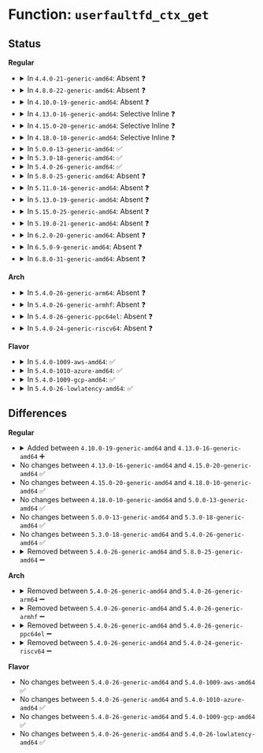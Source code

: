 # Function: <code>userfaultfd_ctx_get</code>

## Status
<b>Regular</b>
<ul>
<li>
<details>
<summary>In <code>4.4.0-21-generic-amd64</code>: Absent ❓</summary>

```json
{
  "name": "userfaultfd_ctx_get",
  "collision_type": "Unique Static",
  "inline_type": "Full",
  "funcs": [
    {
      "addr": 18446744071581314193,
      "name": "userfaultfd_ctx_get",
      "external": false,
      "loc": "fs/userfaultfd.c:117",
      "file": "fs/userfaultfd.c",
      "inline": "not declared, inlined",
      "caller_inline": [
        "fs/userfaultfd.c:handle_userfault"
      ],
      "caller_func": []
    }
  ],
  "symbols": []
}
```
</details>
</li>
<li>
<details>
<summary>In <code>4.8.0-22-generic-amd64</code>: Absent ❓</summary>

```json
{
  "name": "userfaultfd_ctx_get",
  "collision_type": "Unique Static",
  "inline_type": "Full",
  "funcs": [
    {
      "addr": 18446744071581481034,
      "name": "userfaultfd_ctx_get",
      "external": false,
      "loc": "fs/userfaultfd.c:117",
      "file": "fs/userfaultfd.c",
      "inline": "not declared, inlined",
      "caller_inline": [
        "fs/userfaultfd.c:handle_userfault"
      ],
      "caller_func": []
    }
  ],
  "symbols": []
}
```
</details>
</li>
<li>
<details>
<summary>In <code>4.10.0-19-generic-amd64</code>: Absent ❓</summary>

```json
{
  "name": "userfaultfd_ctx_get",
  "collision_type": "Unique Static",
  "inline_type": "Full",
  "funcs": [
    {
      "addr": 18446744071581561704,
      "name": "userfaultfd_ctx_get",
      "external": false,
      "loc": "fs/userfaultfd.c:124",
      "file": "fs/userfaultfd.c",
      "inline": "not declared, inlined",
      "caller_inline": [
        "fs/userfaultfd.c:handle_userfault"
      ],
      "caller_func": []
    }
  ],
  "symbols": []
}
```
</details>
</li>
<li>
<details>
<summary>In <code>4.13.0-16-generic-amd64</code>: Selective Inline ❓</summary>

```c
void userfaultfd_ctx_get(struct userfaultfd_ctx * ctx)
```

```json
{
  "name": "userfaultfd_ctx_get",
  "collision_type": "Unique Static",
  "inline_type": "Selective",
  "funcs": [
    {
      "addr": 18446744071581610688,
      "name": "userfaultfd_ctx_get",
      "external": false,
      "loc": "fs/userfaultfd.c:142",
      "file": "fs/userfaultfd.c",
      "inline": "not declared, inlined",
      "caller_inline": [],
      "caller_func": [
        "fs/userfaultfd.c:userfaultfd_unmap_prep",
        "fs/userfaultfd.c:userfaultfd_remove",
        "fs/userfaultfd.c:mremap_userfaultfd_prep",
        "fs/userfaultfd.c:dup_userfaultfd",
        "fs/userfaultfd.c:handle_userfault"
      ]
    }
  ],
  "symbols": [
    {
      "addr": 18446744071581610688,
      "name": "userfaultfd_ctx_get",
      "section": ".text",
      "bind": "STB_LOCAL",
      "size": 49
    }
  ]
}
```
</details>
</li>
<li>
<details>
<summary>In <code>4.15.0-20-generic-amd64</code>: Selective Inline ❓</summary>

```c
void userfaultfd_ctx_get(struct userfaultfd_ctx * ctx)
```

```json
{
  "name": "userfaultfd_ctx_get",
  "collision_type": "Unique Static",
  "inline_type": "Selective",
  "funcs": [
    {
      "addr": 18446744071581754960,
      "name": "userfaultfd_ctx_get",
      "external": false,
      "loc": "fs/userfaultfd.c:139",
      "file": "fs/userfaultfd.c",
      "inline": "not declared, inlined",
      "caller_inline": [],
      "caller_func": [
        "fs/userfaultfd.c:userfaultfd_read",
        "fs/userfaultfd.c:userfaultfd_unmap_prep",
        "fs/userfaultfd.c:userfaultfd_remove",
        "fs/userfaultfd.c:mremap_userfaultfd_prep",
        "fs/userfaultfd.c:dup_userfaultfd",
        "fs/userfaultfd.c:handle_userfault"
      ]
    }
  ],
  "symbols": [
    {
      "addr": 18446744071581754960,
      "name": "userfaultfd_ctx_get",
      "section": ".text",
      "bind": "STB_LOCAL",
      "size": 49
    }
  ]
}
```
</details>
</li>
<li>
<details>
<summary>In <code>4.18.0-10-generic-amd64</code>: Selective Inline ❓</summary>

```c
void userfaultfd_ctx_get(struct userfaultfd_ctx * ctx)
```

```json
{
  "name": "userfaultfd_ctx_get",
  "collision_type": "Unique Static",
  "inline_type": "Selective",
  "funcs": [
    {
      "addr": 18446744071581923200,
      "name": "userfaultfd_ctx_get",
      "external": false,
      "loc": "fs/userfaultfd.c:141",
      "file": "fs/userfaultfd.c",
      "inline": "not declared, inlined",
      "caller_inline": [],
      "caller_func": [
        "fs/userfaultfd.c:userfaultfd_read",
        "fs/userfaultfd.c:userfaultfd_unmap_prep",
        "fs/userfaultfd.c:userfaultfd_remove",
        "fs/userfaultfd.c:mremap_userfaultfd_prep",
        "fs/userfaultfd.c:dup_userfaultfd",
        "fs/userfaultfd.c:handle_userfault"
      ]
    }
  ],
  "symbols": [
    {
      "addr": 18446744071581923200,
      "name": "userfaultfd_ctx_get",
      "section": ".text",
      "bind": "STB_LOCAL",
      "size": 49
    }
  ]
}
```
</details>
</li>
<li>
<details>
<summary>In <code>5.0.0-13-generic-amd64</code>: ✅</summary>

```c
void userfaultfd_ctx_get(struct userfaultfd_ctx * ctx)
```

```json
{
  "name": "userfaultfd_ctx_get",
  "collision_type": "Unique Static",
  "inline_type": "No",
  "funcs": [
    {
      "addr": 18446744071582007072,
      "name": "userfaultfd_ctx_get",
      "external": false,
      "loc": "fs/userfaultfd.c:141",
      "file": "fs/userfaultfd.c",
      "inline": "seen, unknown",
      "caller_inline": [],
      "caller_func": [
        "fs/userfaultfd.c:userfaultfd_read",
        "fs/userfaultfd.c:userfaultfd_unmap_prep",
        "fs/userfaultfd.c:userfaultfd_remove",
        "fs/userfaultfd.c:mremap_userfaultfd_prep",
        "fs/userfaultfd.c:dup_userfaultfd",
        "fs/userfaultfd.c:handle_userfault"
      ]
    }
  ],
  "symbols": [
    {
      "addr": 18446744071582007072,
      "name": "userfaultfd_ctx_get",
      "section": ".text",
      "bind": "STB_LOCAL",
      "size": 21
    }
  ]
}
```
</details>
</li>
<li>
<details>
<summary>In <code>5.3.0-18-generic-amd64</code>: ✅</summary>

```c
void userfaultfd_ctx_get(struct userfaultfd_ctx * ctx)
```

```json
{
  "name": "userfaultfd_ctx_get",
  "collision_type": "Unique Static",
  "inline_type": "No",
  "funcs": [
    {
      "addr": 18446744071582143632,
      "name": "userfaultfd_ctx_get",
      "external": false,
      "loc": "fs/userfaultfd.c:151",
      "file": "fs/userfaultfd.c",
      "inline": "seen, unknown",
      "caller_inline": [],
      "caller_func": [
        "fs/userfaultfd.c:userfaultfd_read",
        "fs/userfaultfd.c:userfaultfd_unmap_prep",
        "fs/userfaultfd.c:userfaultfd_remove",
        "fs/userfaultfd.c:mremap_userfaultfd_prep",
        "fs/userfaultfd.c:dup_userfaultfd",
        "fs/userfaultfd.c:handle_userfault"
      ]
    }
  ],
  "symbols": [
    {
      "addr": 18446744071582143632,
      "name": "userfaultfd_ctx_get",
      "section": ".text",
      "bind": "STB_LOCAL",
      "size": 21
    }
  ]
}
```
</details>
</li>
<li>
<details>
<summary>In <code>5.4.0-26-generic-amd64</code>: ✅</summary>

```c
void userfaultfd_ctx_get(struct userfaultfd_ctx * ctx)
```

```json
{
  "name": "userfaultfd_ctx_get",
  "collision_type": "Unique Static",
  "inline_type": "No",
  "funcs": [
    {
      "addr": 18446744071582220832,
      "name": "userfaultfd_ctx_get",
      "external": false,
      "loc": "fs/userfaultfd.c:151",
      "file": "fs/userfaultfd.c",
      "inline": "seen, unknown",
      "caller_inline": [],
      "caller_func": [
        "fs/userfaultfd.c:userfaultfd_read",
        "fs/userfaultfd.c:userfaultfd_unmap_prep",
        "fs/userfaultfd.c:userfaultfd_remove",
        "fs/userfaultfd.c:mremap_userfaultfd_prep",
        "fs/userfaultfd.c:dup_userfaultfd",
        "fs/userfaultfd.c:handle_userfault"
      ]
    }
  ],
  "symbols": [
    {
      "addr": 18446744071582220832,
      "name": "userfaultfd_ctx_get",
      "section": ".text",
      "bind": "STB_LOCAL",
      "size": 21
    }
  ]
}
```
</details>
</li>
<li>
<details>
<summary>In <code>5.8.0-25-generic-amd64</code>: Absent ❓</summary>

```json
{
  "name": "userfaultfd_ctx_get",
  "collision_type": "Unique Static",
  "inline_type": "Full",
  "funcs": [
    {
      "addr": 18446744071582466022,
      "name": "userfaultfd_ctx_get",
      "external": false,
      "loc": "fs/userfaultfd.c:151",
      "file": "fs/userfaultfd.c",
      "inline": "not declared, inlined",
      "caller_inline": [
        "fs/userfaultfd.c:userfaultfd_ctx_read",
        "fs/userfaultfd.c:userfaultfd_unmap_prep",
        "fs/userfaultfd.c:userfaultfd_remove",
        "fs/userfaultfd.c:mremap_userfaultfd_prep",
        "fs/userfaultfd.c:dup_userfaultfd",
        "fs/userfaultfd.c:handle_userfault"
      ],
      "caller_func": []
    }
  ],
  "symbols": []
}
```
</details>
</li>
<li>
<details>
<summary>In <code>5.11.0-16-generic-amd64</code>: Absent ❓</summary>

```json
{
  "name": "userfaultfd_ctx_get",
  "collision_type": "Unique Static",
  "inline_type": "Full",
  "funcs": [
    {
      "addr": 18446744071582523362,
      "name": "userfaultfd_ctx_get",
      "external": false,
      "loc": "fs/userfaultfd.c:151",
      "file": "fs/userfaultfd.c",
      "inline": "not declared, inlined",
      "caller_inline": [
        "fs/userfaultfd.c:userfaultfd_ctx_read",
        "fs/userfaultfd.c:userfaultfd_unmap_prep",
        "fs/userfaultfd.c:userfaultfd_remove",
        "fs/userfaultfd.c:mremap_userfaultfd_prep",
        "fs/userfaultfd.c:dup_userfaultfd",
        "fs/userfaultfd.c:handle_userfault"
      ],
      "caller_func": []
    }
  ],
  "symbols": []
}
```
</details>
</li>
<li>
<details>
<summary>In <code>5.13.0-19-generic-amd64</code>: Absent ❓</summary>

```json
{
  "name": "userfaultfd_ctx_get",
  "collision_type": "Unique Static",
  "inline_type": "Full",
  "funcs": [
    {
      "addr": 18446744071582552144,
      "name": "userfaultfd_ctx_get",
      "external": false,
      "loc": "fs/userfaultfd.c:152",
      "file": "fs/userfaultfd.c",
      "inline": "not declared, inlined",
      "caller_inline": [
        "fs/userfaultfd.c:userfaultfd_ctx_read",
        "fs/userfaultfd.c:userfaultfd_unmap_prep",
        "fs/userfaultfd.c:userfaultfd_remove",
        "fs/userfaultfd.c:mremap_userfaultfd_prep",
        "fs/userfaultfd.c:dup_userfaultfd",
        "fs/userfaultfd.c:handle_userfault"
      ],
      "caller_func": []
    }
  ],
  "symbols": []
}
```
</details>
</li>
<li>
<details>
<summary>In <code>5.15.0-25-generic-amd64</code>: Absent ❓</summary>

```json
{
  "name": "userfaultfd_ctx_get",
  "collision_type": "Unique Static",
  "inline_type": "Full",
  "funcs": [
    {
      "addr": 18446744071582868293,
      "name": "userfaultfd_ctx_get",
      "external": false,
      "loc": "fs/userfaultfd.c:153",
      "file": "fs/userfaultfd.c",
      "inline": "not declared, inlined",
      "caller_inline": [
        "fs/userfaultfd.c:userfaultfd_ctx_read",
        "fs/userfaultfd.c:userfaultfd_unmap_prep",
        "fs/userfaultfd.c:userfaultfd_remove",
        "fs/userfaultfd.c:mremap_userfaultfd_prep",
        "fs/userfaultfd.c:dup_userfaultfd",
        "fs/userfaultfd.c:handle_userfault"
      ],
      "caller_func": []
    }
  ],
  "symbols": []
}
```
</details>
</li>
<li>
<details>
<summary>In <code>5.19.0-21-generic-amd64</code>: Absent ❓</summary>

```json
{
  "name": "userfaultfd_ctx_get",
  "collision_type": "Unique Static",
  "inline_type": "Full",
  "funcs": [
    {
      "addr": 18446744071583424281,
      "name": "userfaultfd_ctx_get",
      "external": false,
      "loc": "fs/userfaultfd.c:155",
      "file": "fs/userfaultfd.c",
      "inline": "not declared, inlined",
      "caller_inline": [
        "fs/userfaultfd.c:userfaultfd_ctx_read",
        "fs/userfaultfd.c:userfaultfd_unmap_prep",
        "fs/userfaultfd.c:userfaultfd_remove",
        "fs/userfaultfd.c:mremap_userfaultfd_prep",
        "fs/userfaultfd.c:dup_userfaultfd",
        "fs/userfaultfd.c:handle_userfault"
      ],
      "caller_func": []
    }
  ],
  "symbols": []
}
```
</details>
</li>
<li>
<details>
<summary>In <code>6.2.0-20-generic-amd64</code>: Absent ❓</summary>

```json
{
  "name": "userfaultfd_ctx_get",
  "collision_type": "Unique Static",
  "inline_type": "Full",
  "funcs": [
    {
      "addr": 18446744071584012656,
      "name": "userfaultfd_ctx_get",
      "external": false,
      "loc": "fs/userfaultfd.c:171",
      "file": "fs/userfaultfd.c",
      "inline": "not declared, inlined",
      "caller_inline": [
        "fs/userfaultfd.c:userfaultfd_ctx_read",
        "fs/userfaultfd.c:userfaultfd_unmap_prep",
        "fs/userfaultfd.c:userfaultfd_remove",
        "fs/userfaultfd.c:mremap_userfaultfd_prep",
        "fs/userfaultfd.c:dup_userfaultfd",
        "fs/userfaultfd.c:handle_userfault"
      ],
      "caller_func": []
    }
  ],
  "symbols": []
}
```
</details>
</li>
<li>
<details>
<summary>In <code>6.5.0-9-generic-amd64</code>: Absent ❓</summary>

```json
{
  "name": "userfaultfd_ctx_get",
  "collision_type": "Unique Static",
  "inline_type": "Full",
  "funcs": [
    {
      "addr": 18446744071584237952,
      "name": "userfaultfd_ctx_get",
      "external": false,
      "loc": "fs/userfaultfd.c:201",
      "file": "fs/userfaultfd.c",
      "inline": "not declared, inlined",
      "caller_inline": [
        "fs/userfaultfd.c:userfaultfd_ctx_read",
        "fs/userfaultfd.c:userfaultfd_unmap_prep",
        "fs/userfaultfd.c:userfaultfd_remove",
        "fs/userfaultfd.c:mremap_userfaultfd_prep",
        "fs/userfaultfd.c:dup_userfaultfd",
        "fs/userfaultfd.c:handle_userfault"
      ],
      "caller_func": []
    }
  ],
  "symbols": []
}
```
</details>
</li>
<li>
<details>
<summary>In <code>6.8.0-31-generic-amd64</code>: Absent ❓</summary>

```json
{
  "name": "userfaultfd_ctx_get",
  "collision_type": "Unique Static",
  "inline_type": "Full",
  "funcs": [
    {
      "addr": 18446744071584461936,
      "name": "userfaultfd_ctx_get",
      "external": false,
      "loc": "fs/userfaultfd.c:205",
      "file": "fs/userfaultfd.c",
      "inline": "not declared, inlined",
      "caller_inline": [
        "fs/userfaultfd.c:userfaultfd_ctx_read",
        "fs/userfaultfd.c:userfaultfd_unmap_prep",
        "fs/userfaultfd.c:userfaultfd_remove",
        "fs/userfaultfd.c:mremap_userfaultfd_prep",
        "fs/userfaultfd.c:dup_userfaultfd",
        "fs/userfaultfd.c:handle_userfault"
      ],
      "caller_func": []
    }
  ],
  "symbols": []
}
```
</details>
</li>
</ul>
<b>Arch</b>
<ul>
<li>
<details>
<summary>In <code>5.4.0-26-generic-arm64</code>: Absent ❓</summary>

```json
{
  "name": "userfaultfd_ctx_get",
  "collision_type": "Unique Static",
  "inline_type": "Full",
  "funcs": [
    {
      "addr": 18446603336493790964,
      "name": "userfaultfd_ctx_get",
      "external": false,
      "loc": "fs/userfaultfd.c:151",
      "file": "fs/userfaultfd.c",
      "inline": "not declared, inlined",
      "caller_inline": [
        "fs/userfaultfd.c:userfaultfd_read",
        "fs/userfaultfd.c:userfaultfd_unmap_prep",
        "fs/userfaultfd.c:userfaultfd_remove",
        "fs/userfaultfd.c:mremap_userfaultfd_prep",
        "fs/userfaultfd.c:dup_userfaultfd",
        "fs/userfaultfd.c:handle_userfault"
      ],
      "caller_func": []
    }
  ],
  "symbols": []
}
```
</details>
</li>
<li>
<details>
<summary>In <code>5.4.0-26-generic-armhf</code>: Absent ❓</summary>

```json
{
  "name": "userfaultfd_ctx_get",
  "collision_type": "Unique Static",
  "inline_type": "Full",
  "funcs": [
    {
      "addr": 3227302636,
      "name": "userfaultfd_ctx_get",
      "external": false,
      "loc": "fs/userfaultfd.c:151",
      "file": "fs/userfaultfd.c",
      "inline": "not declared, inlined",
      "caller_inline": [
        "fs/userfaultfd.c:userfaultfd_ctx_read",
        "fs/userfaultfd.c:userfaultfd_unmap_prep",
        "fs/userfaultfd.c:userfaultfd_remove",
        "fs/userfaultfd.c:mremap_userfaultfd_prep",
        "fs/userfaultfd.c:dup_userfaultfd",
        "fs/userfaultfd.c:handle_userfault"
      ],
      "caller_func": []
    }
  ],
  "symbols": []
}
```
</details>
</li>
<li>
<details>
<summary>In <code>5.4.0-26-generic-ppc64el</code>: Absent ❓</summary>

```json
{
  "name": "userfaultfd_ctx_get",
  "collision_type": "Unique Static",
  "inline_type": "Full",
  "funcs": [
    {
      "addr": 13835058055287411048,
      "name": "userfaultfd_ctx_get",
      "external": false,
      "loc": "fs/userfaultfd.c:151",
      "file": "fs/userfaultfd.c",
      "inline": "not declared, inlined",
      "caller_inline": [
        "fs/userfaultfd.c:userfaultfd_ctx_read",
        "fs/userfaultfd.c:userfaultfd_unmap_prep",
        "fs/userfaultfd.c:userfaultfd_remove",
        "fs/userfaultfd.c:mremap_userfaultfd_prep",
        "fs/userfaultfd.c:dup_userfaultfd",
        "fs/userfaultfd.c:handle_userfault"
      ],
      "caller_func": []
    }
  ],
  "symbols": []
}
```
</details>
</li>
<li>
<details>
<summary>In <code>5.4.0-24-generic-riscv64</code>: Absent ❓</summary>

```json
{
  "name": "userfaultfd_ctx_get",
  "collision_type": "Unique Static",
  "inline_type": "Full",
  "funcs": [
    {
      "addr": 18446743936273383784,
      "name": "userfaultfd_ctx_get",
      "external": false,
      "loc": "fs/userfaultfd.c:151",
      "file": "fs/userfaultfd.c",
      "inline": "not declared, inlined",
      "caller_inline": [
        "fs/userfaultfd.c:userfaultfd_read",
        "fs/userfaultfd.c:userfaultfd_unmap_prep",
        "fs/userfaultfd.c:userfaultfd_remove",
        "fs/userfaultfd.c:mremap_userfaultfd_prep",
        "fs/userfaultfd.c:dup_userfaultfd",
        "fs/userfaultfd.c:handle_userfault"
      ],
      "caller_func": []
    }
  ],
  "symbols": []
}
```
</details>
</li>
</ul>
<b>Flavor</b>
<ul>
<li>
<details>
<summary>In <code>5.4.0-1009-aws-amd64</code>: ✅</summary>

```c
void userfaultfd_ctx_get(struct userfaultfd_ctx * ctx)
```

```json
{
  "name": "userfaultfd_ctx_get",
  "collision_type": "Unique Static",
  "inline_type": "No",
  "funcs": [
    {
      "addr": 18446744071582189568,
      "name": "userfaultfd_ctx_get",
      "external": false,
      "loc": "fs/userfaultfd.c:151",
      "file": "fs/userfaultfd.c",
      "inline": "seen, unknown",
      "caller_inline": [],
      "caller_func": [
        "fs/userfaultfd.c:userfaultfd_read",
        "fs/userfaultfd.c:userfaultfd_unmap_prep",
        "fs/userfaultfd.c:userfaultfd_remove",
        "fs/userfaultfd.c:mremap_userfaultfd_prep",
        "fs/userfaultfd.c:dup_userfaultfd",
        "fs/userfaultfd.c:handle_userfault"
      ]
    }
  ],
  "symbols": [
    {
      "addr": 18446744071582189568,
      "name": "userfaultfd_ctx_get",
      "section": ".text",
      "bind": "STB_LOCAL",
      "size": 21
    }
  ]
}
```
</details>
</li>
<li>
<details>
<summary>In <code>5.4.0-1010-azure-amd64</code>: ✅</summary>

```c
void userfaultfd_ctx_get(struct userfaultfd_ctx * ctx)
```

```json
{
  "name": "userfaultfd_ctx_get",
  "collision_type": "Unique Static",
  "inline_type": "No",
  "funcs": [
    {
      "addr": 18446744071582127088,
      "name": "userfaultfd_ctx_get",
      "external": false,
      "loc": "fs/userfaultfd.c:151",
      "file": "fs/userfaultfd.c",
      "inline": "seen, unknown",
      "caller_inline": [],
      "caller_func": [
        "fs/userfaultfd.c:userfaultfd_read",
        "fs/userfaultfd.c:userfaultfd_unmap_prep",
        "fs/userfaultfd.c:userfaultfd_remove",
        "fs/userfaultfd.c:mremap_userfaultfd_prep",
        "fs/userfaultfd.c:dup_userfaultfd",
        "fs/userfaultfd.c:handle_userfault"
      ]
    }
  ],
  "symbols": [
    {
      "addr": 18446744071582127088,
      "name": "userfaultfd_ctx_get",
      "section": ".text",
      "bind": "STB_LOCAL",
      "size": 21
    }
  ]
}
```
</details>
</li>
<li>
<details>
<summary>In <code>5.4.0-1009-gcp-amd64</code>: ✅</summary>

```c
void userfaultfd_ctx_get(struct userfaultfd_ctx * ctx)
```

```json
{
  "name": "userfaultfd_ctx_get",
  "collision_type": "Unique Static",
  "inline_type": "No",
  "funcs": [
    {
      "addr": 18446744071582180048,
      "name": "userfaultfd_ctx_get",
      "external": false,
      "loc": "fs/userfaultfd.c:151",
      "file": "fs/userfaultfd.c",
      "inline": "seen, unknown",
      "caller_inline": [],
      "caller_func": [
        "fs/userfaultfd.c:userfaultfd_read",
        "fs/userfaultfd.c:userfaultfd_unmap_prep",
        "fs/userfaultfd.c:userfaultfd_remove",
        "fs/userfaultfd.c:mremap_userfaultfd_prep",
        "fs/userfaultfd.c:dup_userfaultfd",
        "fs/userfaultfd.c:handle_userfault"
      ]
    }
  ],
  "symbols": [
    {
      "addr": 18446744071582180048,
      "name": "userfaultfd_ctx_get",
      "section": ".text",
      "bind": "STB_LOCAL",
      "size": 21
    }
  ]
}
```
</details>
</li>
<li>
<details>
<summary>In <code>5.4.0-26-lowlatency-amd64</code>: ✅</summary>

```c
void userfaultfd_ctx_get(struct userfaultfd_ctx * ctx)
```

```json
{
  "name": "userfaultfd_ctx_get",
  "collision_type": "Unique Static",
  "inline_type": "No",
  "funcs": [
    {
      "addr": 18446744071582256080,
      "name": "userfaultfd_ctx_get",
      "external": false,
      "loc": "fs/userfaultfd.c:151",
      "file": "fs/userfaultfd.c",
      "inline": "seen, unknown",
      "caller_inline": [],
      "caller_func": [
        "fs/userfaultfd.c:userfaultfd_read",
        "fs/userfaultfd.c:userfaultfd_unmap_prep",
        "fs/userfaultfd.c:userfaultfd_remove",
        "fs/userfaultfd.c:mremap_userfaultfd_prep",
        "fs/userfaultfd.c:dup_userfaultfd",
        "fs/userfaultfd.c:handle_userfault"
      ]
    }
  ],
  "symbols": [
    {
      "addr": 18446744071582256080,
      "name": "userfaultfd_ctx_get",
      "section": ".text",
      "bind": "STB_LOCAL",
      "size": 21
    }
  ]
}
```
</details>
</li>
</ul>

## Differences
<b>Regular</b>
<ul>
<li>
<details>
<summary>Added between <code>4.10.0-19-generic-amd64</code> and <code>4.13.0-16-generic-amd64</code> ➕</summary>

```c
void userfaultfd_ctx_get(struct userfaultfd_ctx * ctx)
```
</details>
</li>
<li>
No changes between <code>4.13.0-16-generic-amd64</code> and <code>4.15.0-20-generic-amd64</code> ✅
</li>
<li>
No changes between <code>4.15.0-20-generic-amd64</code> and <code>4.18.0-10-generic-amd64</code> ✅
</li>
<li>
No changes between <code>4.18.0-10-generic-amd64</code> and <code>5.0.0-13-generic-amd64</code> ✅
</li>
<li>
No changes between <code>5.0.0-13-generic-amd64</code> and <code>5.3.0-18-generic-amd64</code> ✅
</li>
<li>
No changes between <code>5.3.0-18-generic-amd64</code> and <code>5.4.0-26-generic-amd64</code> ✅
</li>
<li>
<details>
<summary>Removed between <code>5.4.0-26-generic-amd64</code> and <code>5.8.0-25-generic-amd64</code> ➖</summary>

```c
void userfaultfd_ctx_get(struct userfaultfd_ctx * ctx)
```
</details>
</li>
</ul>
<b>Arch</b>
<ul>
<li>
<details>
<summary>Removed between <code>5.4.0-26-generic-amd64</code> and <code>5.4.0-26-generic-arm64</code> ➖</summary>

```c
void userfaultfd_ctx_get(struct userfaultfd_ctx * ctx)
```
</details>
</li>
<li>
<details>
<summary>Removed between <code>5.4.0-26-generic-amd64</code> and <code>5.4.0-26-generic-armhf</code> ➖</summary>

```c
void userfaultfd_ctx_get(struct userfaultfd_ctx * ctx)
```
</details>
</li>
<li>
<details>
<summary>Removed between <code>5.4.0-26-generic-amd64</code> and <code>5.4.0-26-generic-ppc64el</code> ➖</summary>

```c
void userfaultfd_ctx_get(struct userfaultfd_ctx * ctx)
```
</details>
</li>
<li>
<details>
<summary>Removed between <code>5.4.0-26-generic-amd64</code> and <code>5.4.0-24-generic-riscv64</code> ➖</summary>

```c
void userfaultfd_ctx_get(struct userfaultfd_ctx * ctx)
```
</details>
</li>
</ul>
<b>Flavor</b>
<ul>
<li>
No changes between <code>5.4.0-26-generic-amd64</code> and <code>5.4.0-1009-aws-amd64</code> ✅
</li>
<li>
No changes between <code>5.4.0-26-generic-amd64</code> and <code>5.4.0-1010-azure-amd64</code> ✅
</li>
<li>
No changes between <code>5.4.0-26-generic-amd64</code> and <code>5.4.0-1009-gcp-amd64</code> ✅
</li>
<li>
No changes between <code>5.4.0-26-generic-amd64</code> and <code>5.4.0-26-lowlatency-amd64</code> ✅
</li>
</ul>

